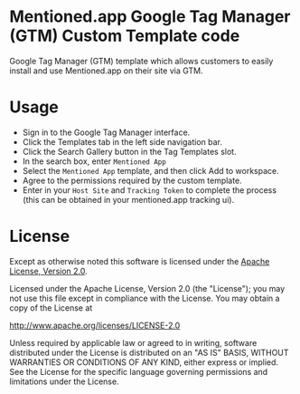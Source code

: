# Mentioned.app Google Tag Manager (GTM) Custom Template code

Google Tag Manager (GTM) template which allows customers to easily install and use Mentioned.app on their site via GTM.

# Usage

- Sign in to the Google Tag Manager interface.
- Click the Templates tab in the left side navigation bar.
- Click the Search Gallery button in the Tag Templates slot.
- In the search box, enter `Mentioned App`
- Select the `Mentioned App` template, and then click Add to workspace.
- Agree to the permissions required by the custom template.
- Enter in your `Host Site` and `Tracking Token` to complete the process (this can be obtained in your mentioned.app tracking ui).

# License

Except as otherwise noted this software is licensed under the [Apache License, Version 2.0](http://www.apache.org/licenses/LICENSE-2.0.html).

Licensed under the Apache License, Version 2.0 (the "License"); you may not use this file except in compliance with the License. You may obtain a copy of the License at

http://www.apache.org/licenses/LICENSE-2.0

Unless required by applicable law or agreed to in writing, software distributed under the License is distributed on an "AS IS" BASIS, WITHOUT WARRANTIES OR CONDITIONS OF ANY KIND, either express or implied. See the License for the specific language governing permissions and limitations under the License.
